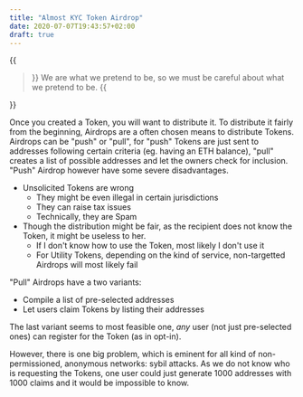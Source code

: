 ```yaml
---
title: "Almost KYC Token Airdrop"
date: 2020-07-07T19:43:57+02:00
draft: true
---
```


{{<blockquote author="Kurt Vonnegut">}}
We are what we pretend to be, so we must be careful about what we pretend to be.
{{</blockquote>}}

Once you created a Token, you will want to distribute it. To distribute it fairly from the beginning, Airdrops are a often chosen means to distribute Tokens. Airdrops can be "push" or "pull", for "push" Tokens are just sent to addresses following certain criteria (eg. having an ETH balance), "pull" creates a list of possible addresses and let the owners check for inclusion. 
"Push" Airdrop however have some severe disadvantages.

* Unsolicited Tokens are wrong 
  * They might be even illegal in certain jurisdictions
  * They can raise tax issues
  * Technically, they are Spam
* Though the distribution might be fair, as the recipient does not know the Token, it might be useless to her.
  * If I don't know how to use the Token, most likely I don't use it
  * For Utility Tokens, depending on the kind of service, non-targetted Airdrops will most likely fail

"Pull" Airdrops have a two variants:

* Compile a list of pre-selected addresses
* Let users claim Tokens by listing their addresses

The last variant seems to most feasible one, _any_ user (not just pre-selected ones) can register for the Token (as in opt-in).

However, there is one big problem, which is eminent for all kind of non-permissioned, anonymous networks: sybil attacks. As we do not know who is requesting the Tokens, one user could just generate 1000 addresses with 1000 claims and it would be impossible to know.